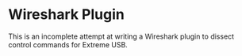 # Wireshark Plugin

This is an incomplete attempt at writing a Wireshark plugin to dissect control commands for Extreme USB.